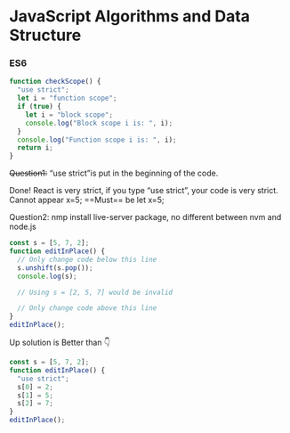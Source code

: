 

# JavaScript Algorithms and Data Structure

### ES6

```javascript
function checkScope() {
  "use strict";
  let i = "function scope";
  if (true) {
    let i = "block scope";
    console.log("Block scope i is: ", i);
  }
  console.log("Function scope i is: ", i);
  return i;
}
```

~~Question1:~~ “use strict”is put in the beginning of the code.

Done! React is very strict, if you type “use strict”, your code is very strict. Cannot appear x=5; ==Must== be let x=5; 

Question2: nmp install live-server package, no different between nvm and node.js

```javascript
const s = [5, 7, 2];
function editInPlace() {
  // Only change code below this line
  s.unshift(s.pop());
  console.log(s);

  // Using s = [2, 5, 7] would be invalid

  // Only change code above this line
}
editInPlace();
```

Up solution is Better than 👇

```javascript
const s = [5, 7, 2];
function editInPlace() {
  "use strict";
  s[0] = 2;
  s[1] = 5;
  s[2] = 7;
}
editInPlace();
```

